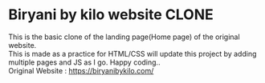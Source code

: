 # Biryani by kilo website CLONE
This is the basic clone of the landing page(Home page) of the original website.<br>
This is made as a practice for HTML/CSS will update this project by adding multiple pages and JS as I go.
Happy coding..
<br>
Original Website : https://biryanibykilo.com/
